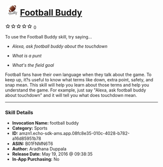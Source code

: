 # &nbsp;<img src="skill_icon" alt="Football Buddy icon" width="36"> [Football Buddy](http://alexa.amazon.com/#skills/amzn1.echo-sdk-ams.app.08fc8e35-010c-4028-b782-a16d85951b78)
![0 stars](../../images/ic_star_border_black_18dp_1x.png)![0 stars](../../images/ic_star_border_black_18dp_1x.png)![0 stars](../../images/ic_star_border_black_18dp_1x.png)![0 stars](../../images/ic_star_border_black_18dp_1x.png)![0 stars](../../images/ic_star_border_black_18dp_1x.png) 0

To use the Football Buddy skill, try saying...

* *Alexa, ask football buddy about the touchdown*

* *What is a punt*

* *What's the field goal*

Football fans have their own language when they talk about the game. To keep up, it?s useful to know what terms like down, extra point, safety, and snap mean. This skill will help you learn about those terms and help you understand the game. For example, just say "Alexa, ask football buddy about touchdown" and it will tell you what does touchdown mean.

***

### Skill Details

* **Invocation Name:** football buddy
* **Category:** Sports
* **ID:** amzn1.echo-sdk-ams.app.08fc8e35-010c-4028-b782-a16d85951b78
* **ASIN:** B01FNMN6T6
* **Author:** Aradhana Duppala
* **Release Date:** May 19, 2016 @ 09:38:35
* **In-App Purchasing:** No
